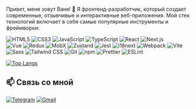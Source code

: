 
Привет, меня зовут Ваня! 👋 Я фронтенд-разработчик, который создает современные, отзывчивые и интерактивные веб-приложения. Мой стек технологий включает в себя самые популярные инструменты и фреймворки:

![HTML5](https://img.shields.io/badge/-HTML5-E34F26?logo=html5&logoColor=white)
![CSS3](https://img.shields.io/badge/-CSS3-1572B6?logo=css3)
![JavaScript](https://img.shields.io/badge/-JavaScript-F7DF1E?logo=javascript&logoColor=black)
![TypeScript](https://img.shields.io/badge/-TypeScript-3178C6?logo=typescript&logoColor=white)
![React](https://img.shields.io/badge/-React-61DAFB?logo=react&logoColor=black)
![Next.js](https://img.shields.io/badge/-Next.js-000000?logo=nextdotjs&logoColor=white)  
![Vue](https://img.shields.io/badge/-Vue.js-4FC08D?logo=vuedotjs&logoColor=white)
![Redux](https://img.shields.io/badge/-Redux-764ABC?logo=redux&logoColor=white)
![MobX](https://img.shields.io/badge/-MobX-FF9955?logo=mobx&logoColor=white)
![Zustand](https://img.shields.io/badge/-Zustand-764ABC?logo=redux&logoColor=white)
![Jest](https://img.shields.io/badge/-Jest-C21325?logo=jest&logoColor=white)
![i18next](https://img.shields.io/badge/-i18next-26A69A?logo=i18next&logoColor=white)
![Webpack](https://img.shields.io/badge/-Webpack-8DD6F9?logo=webpack&logoColor=black)
![Vite](https://img.shields.io/badge/-Vite-646CFF?logo=vite&logoColor=white)
![Sass](https://img.shields.io/badge/-Sass-CC6699?logo=sass&logoColor=white)
![Tailwind CSS](https://img.shields.io/badge/-Tailwind_CSS-38B2AC?logo=tailwind-css&logoColor=white)
![Git](https://img.shields.io/badge/-Git-F05032?logo=git&logoColor=white)
![npm](https://img.shields.io/badge/-npm-CB3837?logo=npm&logoColor=white)
![Prettier](https://img.shields.io/badge/-Prettier-F7B93E?logo=prettier&logoColor=black)
![ESLint](https://img.shields.io/badge/-ESLint-4B32C3?logo=eslint&logoColor=white)




[![Top Langs](https://github-readme-stats.vercel.app/api/top-langs/?username=Exelione&layout=compact&theme=dark&hide=html,css&exclude_repo=repo1,repo2)](https://github.com/Exelione)

## 📫 Связь со мной

[![Telegram](https://img.shields.io/badge/-Telegram-26A5E4?style=for-the-badge&logo=telegram&logoColor=white)](https://t.me/Exelione) 
[![Gmail](https://img.shields.io/badge/-Gmail-D14836?style=for-the-badge&logo=gmail&logoColor=white)](mailto:exelione@gmail.com)


